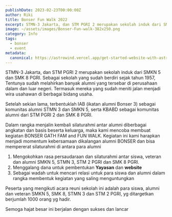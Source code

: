 ```yaml
---
publishDate: 2023-02-23T00:00:00Z
author: Riki
title: Bonser Fun Walk 2022
excerpt: STMN-3 Jakarta, dan STM PGRI 2 merupakan sekolah induk dari SMKN 5 dan SMK 8 PGRI. Sebagai sekolah yang sudah berdiri sejak tahun 1957, Tentunya sudah melahirkan banyak alumni yang tersebar di perusahaan dalam dan luar negeri. Termasuk mereka yang sudah meniti jalan menjadi wira usahawan di berbagai bidang usaha. 
image: ~/assets/images/Bonser-Fun-walk-382x250.png
category: Info
tags:
  - bonser
  - event
metadata:
  canonical: https://astrowind.vercel.app/get-started-website-with-astro-tailwind-css
---
```


STMN-3 Jakarta, dan STM PGRI 2 merupakan sekolah induk dari SMKN 5 dan SMK 8 PGRI. Sebagai sekolah yang sudah berdiri sejak tahun 1957, Tentunya sudah melahirkan banyak alumni yang tersebar di perusahaan dalam dan luar negeri. Termasuk mereka yang sudah meniti jalan menjadi wira usahawan di berbagai bidang usaha.

Setelah sekian lama, terbentuklah IAB (ikatan alumni Bonser 3) sebagai komunitas alumni STMN 3 dan SMKN 5, serta KBABD sebagai komunitas alumni dari STM PGRI 2 dan SMK 8 PGRI.

Dalam rangka menjalin kembali silaturahmi antar alumni diberbagai angkatan dan basis beserta keluarga, maka kami mencoba membuat kegiatan BONSER GATH FAM and FUN WALK. Kegiatan ini kami harapkan menjadi momentum kebersamaan dikalangan alumni BONSER dan bisa mempererat silaturahmi di antara para alumni

1.  Mengokohkan rasa persaudaraan dan silaturahmi antar siswa, veteran dan alumni SMKN 5, STMN 3, STM 2 PGRI dan SMK 8 PGRI.
2.  Menggalang dana untuk pembentukan  **Yayasan**  dan  **website**
3.  Sebagai wadah untuk mencari relasi untuk para siswa dan alumni dalam rangka membentuk kegiatan yang saling menguntungkan

Peserta yang mengikuti acara reuni sekolah ini adalah para siswa, alumni dan veteran SMKN 5, SMK 8, STMN 3 dan STM 2 PGRI, yg ditargetkan berjumlah 1000 orang yg hadir.

Semoga hajat besar ini berjalan dengan sukses dan lancar